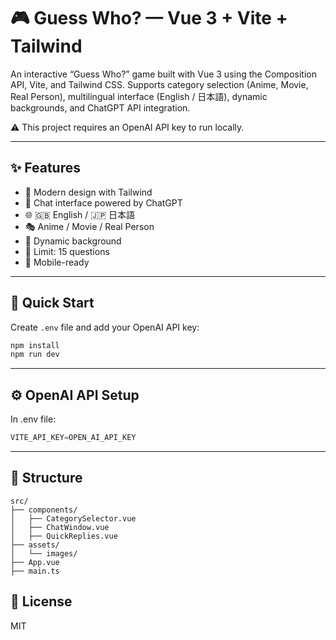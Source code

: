 
# 🎮 Guess Who? — Vue 3 + Vite + Tailwind

An interactive “Guess Who?” game built with Vue 3 using the Composition API, Vite, and Tailwind CSS. Supports category selection (Anime, Movie, Real Person), multilingual interface (English / 日本語), dynamic backgrounds, and ChatGPT API integration.

⚠️ This project requires an OpenAI API key to run locally.

---

## ✨ Features

- 🎨 Modern design with Tailwind
- 💬 Chat interface powered by ChatGPT
- 🌐 🇬🇧 English / 🇯🇵 日本語
- 🎭 Anime / Movie / Real Person
- 📸 Dynamic background
- 🔢 Limit: 15 questions
- 📱 Mobile-ready

---

## 🚀 Quick Start

Create `.env` file and add your OpenAI API key:
```bash
npm install
npm run dev
```
---

## ⚙️ OpenAI API Setup
In .env file:
```js
VITE_API_KEY=OPEN_AI_API_KEY
```

---

## 📁 Structure

```
src/
├── components/
│   ├── CategorySelector.vue
│   ├── ChatWindow.vue
│   ├── QuickReplies.vue
├── assets/
│   └── images/
├── App.vue
├── main.ts
```

## 📄 License

MIT

